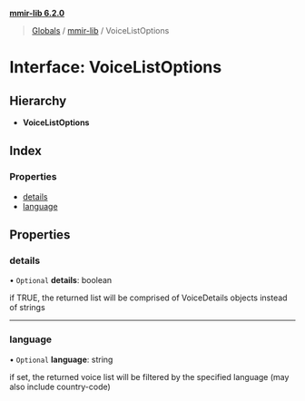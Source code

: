 **[mmir-lib 6.2.0](../README.md)**

> [Globals](../README.md) / [mmir-lib](../modules/mmir_lib.md) / VoiceListOptions

# Interface: VoiceListOptions

## Hierarchy

* **VoiceListOptions**

## Index

### Properties

* [details](mmir_lib.voicelistoptions.md#details)
* [language](mmir_lib.voicelistoptions.md#language)

## Properties

### details

• `Optional` **details**: boolean

if TRUE, the returned list will be comprised of VoiceDetails objects instead of strings

___

### language

• `Optional` **language**: string

if set, the returned voice list will be filtered by the specified language (may also include country-code)
